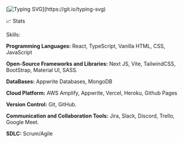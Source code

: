 [![Typing SVG](https://readme-typing-svg.demolab.com?font=Fira+Code&pause=1000&random=false&width=435&lines=Hello%2C+I'm+Adeola+Abdulramon.;Am+a+Frontend+Developer.)](https://git.io/typing-svg)


📈 Stats


Skills:

**Programming Languages:** React, TypeScript, Vanilla HTML, CSS, JavaScript


**Open-Source Frameworks and Libraries:** Next JS, Vite,  TailwindCSS, BootStrap, Material UI, SASS.


**DataBases:** Appwrite Databases, MongoDB


**Cloud Platform:** AWS Amplify, Appwrite, Vercel, Heroku, Github Pages

**Version Control:** Git, GitHub.

**Communication and Collaboration Tools:** Jira, Slack, Discord, Trello, Google Meet.

**SDLC:** Scrum/Agile
